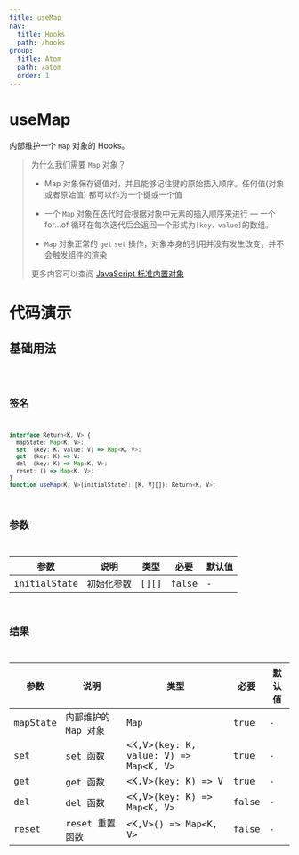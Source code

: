 ```yaml
---
title: useMap
nav:
  title: Hooks
  path: /hooks
group:
  title: Atom
  path: /atom
  order: 1
---
```


# useMap

内部维护一个 `Map` 对象的 Hooks。

> 为什么我们需要 `Map` 对象？
>
> - Map 对象保存键值对，并且能够记住键的原始插入顺序。任何值(对象或者原始值) 都可以作为一个键或一个值
>
> - 一个 `Map` 对象在迭代时会根据对象中元素的插入顺序来进行 — 一个 for...of 循环在每次迭代后会返回一个形式为`[key，value]`的数组。
>
> - `Map` 对象正常的 `get` `set` 操作，对象本身的引用并没有发生改变，并不会触发组件的渲染
>
> 更多内容可以查阅 [JavaScript 标准内置对象](https://developer.mozilla.org/zh-CN/docs/Web/JavaScript/Reference/Global_Objects/Map)

# 代码演示

## 基础用法

<code src="./example/ExampleBasic.tsx" />

## 签名

```ts
interface Return<K, V> {
  mapState: Map<K, V>;
  set: (key: K, value: V) => Map<K, V>;
  get: (key: K) => V;
  del: (key: K) => Map<K, V>;
  reset: () => Map<K, V>;
}
function useMap<K, V>(initialState?: [K, V][]): Return<K, V>;
```

## 参数

| 参数         | 说明       | 类型 | 必要  | 默认值 |
| ------------ | ---------- | ---- | ----- | ------ |
| initialState | 初始化参数 | [][] | false | -      |

## 结果

| 参数     | 说明                | 类型                                 | 必要  | 默认值 |
| -------- | ------------------- | ------------------------------------ | ----- | ------ |
| mapState | 内部维护的 Map 对象 | Map                                  | true  | -      |
| set      | set 函数            | <K,V>(key: K, value: V) => Map<K, V> | true  | -      |
| get      | get 函数            | <K,V>(key: K) => V                   | true  | -      |
| del      | del 函数            | <K,V>(key: K) => Map<K, V>           | false | -      |
| reset    | reset 重置函数      | <K,V>() => Map<K, V>                 | false | -      |
